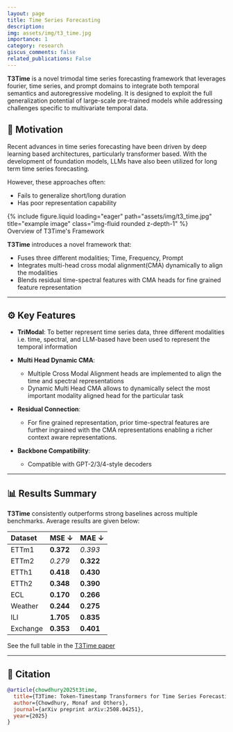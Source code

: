 ```yaml
---
layout: page
title: Time Series Forecasting
description: 
img: assets/img/t3_time.jpg
importance: 1
category: research
giscus_comments: false
related_publications: False
---
```


**T3Time** is a novel trimodal time series forecasting framework that leverages fourier, time series, and prompt domains to integrate both temporal semantics and autoregressive modeling. It is designed to exploit the full generalization potential of large-scale pre-trained models while addressing challenges specific to multivariate temporal data.

## 🧠 Motivation

Recent advances in time series forecasting have been driven by deep learning based architectures, particularly transformer based. With the development of foundation models, LLMs have also been utilized for long term time series forecasting. 

However, these approaches often:
- Fails to generalize short/long duration
- Has poor representation capability 


<div class="row">
    <div class="col-sm mt-3 mt-md-0">
        {% include figure.liquid loading="eager" path="assets/img/t3_time.jpg" title="example image" class="img-fluid rounded z-depth-1" %}
    </div>
</div>
<div class="caption">
    Overview of T3Time's Framework
</div>

**T3Time** introduces a novel framework that:
- Fuses three different modalities; Time, Frequency, Prompt
- Integrates multi-head cross modal alignment(CMA) dynamically to align the modalities
- Blends residual time-spectral features with CMA heads for fine grained feature representation


---

## ⚙️ Key Features

- **TriModal**: To better represent time series data, three different modalities i.e. time, spectral, and LLM-based have been used to represent the temporal information

- **Multi Head Dynamic CMA**:
  - Multiple Cross Modal Alignment heads are implemented to align the time and spectral representations
  - Dynamic Multi Head CMA allows to dynamically select the most important modality aligned head for the particular task

- **Residual Connection**:
  -   For fine grained representation, prior time-spectral features are further ingrained with the CMA representations enabling a richer context aware representations. 
    
- **Backbone Compatibility**:
  - Compatible with GPT-2/3/4-style decoders


---

## 📊 Results Summary

**T3Time** consistently outperforms strong baselines across multiple benchmarks. Average results are given below:

| Dataset   | MSE ↓      | MAE ↓      | 
|:----------|:-----------|:-----------|
| ETTm1     | **0.372**  | _0.393_    | 
| ETTm2     | _0.279_    | **0.322**  | 
| ETTh1     | **0.418**  | **0.430**  | 
| ETTh2     | **0.348**  | **0.390**  | 
| ECL       | **0.170**  | **0.266**  | 
| Weather   | **0.244**  | **0.275**  | 
| ILI       | **1.705**  | **0.835**  | 
| Exchange  | **0.353**  | **0.401**  | 


See the full table in the [T3Time paper](https://www.arxiv.org/abs/2508.04251) 

---

## 📝 Citation

```bibtex
@article{chowdhury2025t3time,
  title={T3Time: Token-Timestamp Transformers for Time Series Forecasting},
  author={Chowdhury, Monaf and Others},
  journal={arXiv preprint arXiv:2508.04251},
  year={2025}
}
```
